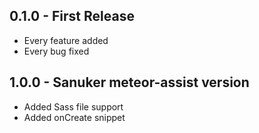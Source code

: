 ## 0.1.0 - First Release
* Every feature added
* Every bug fixed

## 1.0.0 - Sanuker meteor-assist version
* Added Sass file support
* Added onCreate snippet

